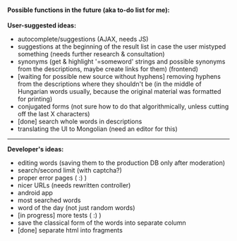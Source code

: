#### Possible functions in the future (aka to-do list for me):

**User-suggested ideas:**
* autocomplete/suggestions (AJAX, needs JS)
* suggestions at the beginning of the result list in case the user mistyped something (needs further research & consultation)
* synonyms (get & highlight '=someword' strings and possible synonyms from the descriptions, maybe create links for them) (frontend)
* [waiting for possible new source without hyphens] removing hyphens from the descriptions where they shouldn't be (in the middle of Hungarian words usually, because the original material was formatted for printing)
* conjugated forms (not sure how to do that algorithmically, unless cutting off the last X characters)
* [done] search whole words in descriptions
* translating the UI to Mongolian (need an editor for this)
---
**Developer's ideas:**
* editing words (saving them to the production DB only after moderation)
* search/second limit (with captcha?)
* proper error pages ( :) )
* nicer URLs (needs rewritten controller)
* android app
* most searched words
* word of the day (not just random words)
* [in progress] more tests ( :) )
* save the classical form of the words into separate column
* [done] separate html into fragments